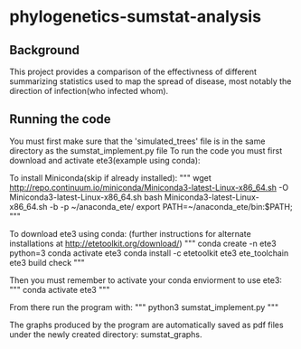 # phylogenetics-sumstat-analysis

## Background

This project provides a comparison of the effectivness of different summarizing statistics used to map the spread of disease, most notably the direction of infection(who infected whom).


## Running the code
You must first make sure that the 'simulated_trees' file is in the same directory as the sumstat_implement.py file
To run the code you must first download and activate ete3(example using conda):


To install Miniconda(skip if already installed):
"""
wget http://repo.continuum.io/miniconda/Miniconda3-latest-Linux-x86_64.sh -O Miniconda3-latest-Linux-x86_64.sh
bash Miniconda3-latest-Linux-x86_64.sh -b -p ~/anaconda_ete/
export PATH=~/anaconda_ete/bin:$PATH;
"""

To download ete3 using conda:
(further instructions for alternate installations at http://etetoolkit.org/download/)
"""
conda create -n ete3 python=3
conda activate ete3
conda install -c etetoolkit ete3 ete_toolchain
ete3 build check
"""


Then you must remember to activate your conda enviorment to use ete3:
"""
conda activate ete3
"""


From there run the program with:
"""
python3 sumstat_implement.py
"""


 The graphs produced by the program are automatically saved as pdf files under the newly created directory: sumstat_graphs.